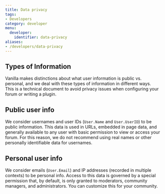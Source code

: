 ```yaml
---
title: Data privacy
tags:
- Developers
category: developer
menu:
  developer:
    identifier: data-privacy
aliases:
- /developers/data-privacy
---
```

## Types of Information

Vanilla makes distinctions about what user information is public vs. personal, and we deal with these types of information in different ways. This is a technical document to avoid privacy issues when configuring your forum or writing a plugin.

## Public user info

We consider usernames and user IDs (`User.Name` and `User.UserID`) to be public information. This data is used in URLs, embedded in page data, and generally available to any user with basic permission to view or access your forum. For this reason, we do not recommend using real names or other personally identifiable data for usernames.

## Personal user info

We consider emails (`User.Email`) and IP addresses (recorded in multiple contexts) to be personal info. Access to this data is governed by a special permission that, by default, is only granted to moderators, community managers, and administrators. You can customize this for your community.
